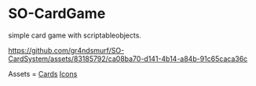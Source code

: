 # SO-CardGame
simple card game with scriptableobjects.



https://github.com/gr4ndsmurf/SO-CardSystem/assets/83185792/ca08ba70-d141-4b14-a84b-91c65caca36c



Assets = [Cards](https://free-game-assets.itch.io/free-npc-quest-tcg-cards-pixel-art)
         [Icons](https://ravenmore.itch.io/fantasy-icon-pack)
